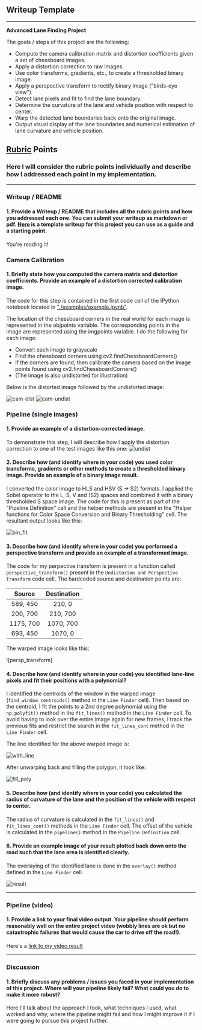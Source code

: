 ## Writeup Template


---

**Advanced Lane Finding Project**

The goals / steps of this project are the following:

* Compute the camera calibration matrix and distortion coefficients given a set of chessboard images.
* Apply a distortion correction to raw images.
* Use color transforms, gradients, etc., to create a thresholded binary image.
* Apply a perspective transform to rectify binary image ("birds-eye view").
* Detect lane pixels and fit to find the lane boundary.
* Determine the curvature of the lane and vehicle position with respect to center.
* Warp the detected lane boundaries back onto the original image.
* Output visual display of the lane boundaries and numerical estimation of lane curvature and vehicle position.

[//]: # (Image References)

[cam-dist]: ./output_images/cam-dist.png
[cam-undist]: ./output_images/cam-undist.png
[undist]: ./output_images/undist.jpg
[bin_flt]: ./output_images/bin_flt.jpg
[fill_poly]: ./output_images/fill_poly.jpg
[persp]: ./output_images/persp.jpg
[with_line]: ./output_images/with_line.jpg
[result]: ./output_images/result.jpg

[image1]: ./examples/undistort_output.png "Undistorted"
[image2]: ./test_images/test1.jpg "Road Transformed"
[image3]: ./examples/binary_combo_example.jpg "Binary Example"
[image4]: ./examples/warped_straight_lines.jpg "Warp Example"
[image5]: ./examples/color_fit_lines.jpg "Fit Visual"
[image6]: ./examples/example_output.jpg "Output"
[video1]: ./project_video.mp4 "Video"

## [Rubric](https://review.udacity.com/#!/rubrics/571/view) Points

### Here I will consider the rubric points individually and describe how I addressed each point in my implementation.  

---

### Writeup / README

#### 1. Provide a Writeup / README that includes all the rubric points and how you addressed each one.  You can submit your writeup as markdown or pdf.  [Here](https://github.com/udacity/CarND-Advanced-Lane-Lines/blob/master/writeup_template.md) is a template writeup for this project you can use as a guide and a starting point.  

You're reading it!

### Camera Calibration

#### 1. Briefly state how you computed the camera matrix and distortion coefficients. Provide an example of a distortion corrected calibration image.

The code for this step is contained in the first code cell of the IPython notebook located in ["./examples/example.ipynb"](./examples/example.ipynb). 

The location of the chessboard corners in the real world for each image is represented in the objpoints variable. The corresponding points in the image are represented using the imgpoints variable. I do the following for each image:
* Convert each image to grayscale
* Find the chessboard corners using cv2.findChessboardCorners()
* If the corners are found, then calibrate the camera based on the image points found using cv2.findChessboardCorners()
* (The image is also undistorted for illustration)

Below is the distorted image followed by the undistorted image:

![cam-dist]
![cam-undist]

### Pipeline (single images)

#### 1. Provide an example of a distortion-corrected image.

To demonstrate this step, I will describe how I apply the distortion correction to one of the test images like this one:
![undist]

#### 2. Describe how (and identify where in your code) you used color transforms, gradients or other methods to create a thresholded binary image.  Provide an example of a binary image result.

I converted the color image to HLS and HSV (S -> S2) formats. I applied the Sobel operator to the L, S, V and (S2) spaces and combined it with a binary thresholded S space image. The code for this is present as part of the "Pipeline Definition" cell and the helper methods are present in the "Helper functions for Color Space Conversion and Binary Thresholding" cell. The resultant output looks like this:

![bin_flt]

#### 3. Describe how (and identify where in your code) you performed a perspective transform and provide an example of a transformed image.
The code for my perpective transform is present in a function called `perspective_transform()` present in the `Undistorion and Perspective Transform` code cell. The hardcoded source and destination points are:

| Source        | Destination   | 
|:-------------:|:-------------:| 
| 589, 450      | 210, 0        | 
| 200, 700      | 210, 700      |
| 1175, 700     | 1070, 700      |
| 693, 450      | 1070, 0        |

The warped image looks like this:

![persp_transform]

#### 4. Describe how (and identify where in your code) you identified lane-line pixels and fit their positions with a polynomial?

I identified the centroids of the window in the warped image (`find_window_centroids()` method in the `Line Finder` cell). Then based on the centroid, I fit the points to a 2nd degree polynomial using the `np.polyfit()` method in the `fit_lines()` method in the `Line Finder` cell. To avoid having to look over the entire image again for new frames, I track the previous fits and restrict the search in the `fit_lines_cont` method in the `Line Finder` cell.

The line identified for the above warped image is:

![with_line]

After unwarping back and filling the polygon, it look like:

![fill_poly]

#### 5. Describe how (and identify where in your code) you calculated the radius of curvature of the lane and the position of the vehicle with respect to center.

The radius of curvature is calculated in the `fit_lines()` and `fit_lines_cont()` methods in the `Line Finder` cell. The offset of the vehicle is calculated in the `pipeline()` method in the `Pipeline Definition` cell.

#### 6. Provide an example image of your result plotted back down onto the road such that the lane area is identified clearly.

The overlaying of the identified lane is done in the `overlay()` method defined in the `Line Finder` cell.

![result]

---

### Pipeline (video)

#### 1. Provide a link to your final video output.  Your pipeline should perform reasonably well on the entire project video (wobbly lines are ok but no catastrophic failures that would cause the car to drive off the road!).

Here's a [link to my video result](./project_video_op.mp4)

---

### Discussion

#### 1. Briefly discuss any problems / issues you faced in your implementation of this project.  Where will your pipeline likely fail?  What could you do to make it more robust?

Here I'll talk about the approach I took, what techniques I used, what worked and why, where the pipeline might fail and how I might improve it if I were going to pursue this project further.  
